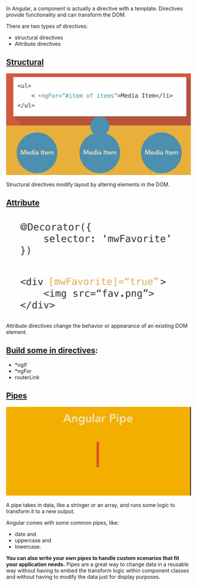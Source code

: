 In Angular, a component is actually a directive with a template. Directives provide functionality and can transform the DOM. 

There are two types of directives:
- structural directives
- Attribute directives

## [Structural](https://angular.io/guide/structural-directives)
![directive](structural-directive.png)

 Structural directives modify layout by altering elements in the DOM.

## [Attribute](https://angular.io/guide/attribute-directives)

![directive](attribute-directive.png)
Attribute directives change the behavior or appearance of an existing DOM element. 

## [Build some in directives](https://angular.io/guide/built-in-directives):

- *ngIf
- *ngFor
- routerLink

## [Pipes](https://angular.io/guide/pipes)

![pipe](pipes.gif)

 A pipe takes in data, like a stringer or an array, and runs some logic to transform it to a new output. 
 
 Angular comes with some common pipes, like:
 - date and 
 - uppercase and 
 - lowercase. 

**You can also write your own pipes to handle custom scenarios that fit your application needs.** Pipes are a great way to change data in a reusable way without having to embed the transform logic within component classes and without having to modify the data just for display purposes.